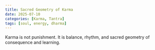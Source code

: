 ```yaml
---
title: Sacred Geometry of Karma
date: 2025-07-10
categories: [Karma, Tantra]
tags: [soul, energy, dharma]
---
```


Karma is not punishment. It is balance, rhythm, and sacred geometry of consequence and learning.

